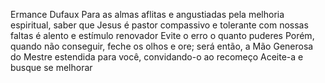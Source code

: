 Ermance Dufaux
Para as almas aflitas e angustiadas pela melhoria espiritual, saber que Jesus é pastor compassivo e tolerante com nossas faltas é alento e estímulo renovador Evite o erro o quanto puderes Porém, quando não conseguir, feche os olhos e ore; será então, a Mão Generosa do Mestre estendida para você, convidando-o ao recomeço Aceite-a e busque se melhorar


